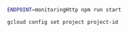 
```bash
ENDPOINT=monitoringHttp npm run start
```

```bash
gcloud config set project project-id
```
